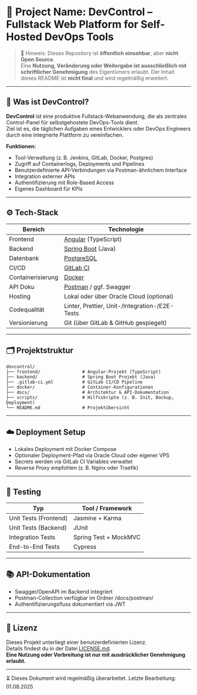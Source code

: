 # 🚀 Project Name: DevControl – Fullstack Web Platform for Self-Hosted DevOps Tools

> 📌 Hinweis: Dieses Repository ist **öffentlich einsehbar**, aber **nicht Open Source**.  
> Eine **Nutzung, Veränderung oder Weitergabe ist ausschließlich mit schriftlicher Genehmigung** des Eigentümers erlaubt.
> Der Inhalt dieses README ist **nicht final** und wird regelmäßig erweitert.
---

## 🧠 Was ist DevControl?

**DevControl** ist eine produktive Fullstack-Webanwendung, die als zentrales Control-Panel für selbstgehostete DevOps-Tools dient.  
Ziel ist es, die täglichen Aufgaben eines Entwicklers oder DevOps Engineers durch eine integrierte Plattform zu vereinfachen.

**Funktionen:**
- Tool-Verwaltung (z. B. Jenkins, GitLab, Docker, Postgres)
- Zugriff auf Containerlogs, Deployments und Pipelines
- Benutzerdefinierte API-Verbindungen via Postman-ähnlichem Interface
- Integration externer APIs
- Authentifizierung mit Role-Based Access
- Eigenes Dashboard für KPIs

---

## ⚙️ Tech-Stack

| Bereich         | Technologie              |
|----------------|--------------------------|
| Frontend       | [Angular](https://angular.io/) (TypeScript) |
| Backend        | [Spring Boot](https://spring.io/projects/spring-boot) (Java) |
| Datenbank      | [PostgreSQL](https://www.postgresql.org/) |
| CI/CD          | [GitLab CI](https://docs.gitlab.com/ee/ci/) |
| Containerisierung | [Docker](https://www.docker.com/) |
| API Doku       | [Postman](https://www.postman.com/) / ggf. Swagger |
| Hosting        | Lokal oder über Oracle Cloud (optional) |
| Codequalität   | Linter, Prettier, Unit-/Integration-/E2E-Tests |
| Versionierung  | Git (über GitLab & GitHub gespiegelt) |

---

## 🗂️ Projektstruktur

```plaintext
devcontrol/
├── frontend/                # Angular-Projekt (TypeScript)
├── backend/                 # Spring Boot Projekt (Java)
├── .gitlab-ci.yml           # GitLab CI/CD Pipeline
├── docker/                  # Container-Konfigurationen
├── docs/                    # Architektur & API-Dokumentation
├── scripts/                 # Hilfsskripte (z. B. Init, Backup, Deployment)
└── README.md                # Projektübersicht
```
---
## ☁️ Deployment Setup

- Lokales Deployment mit Docker Compose
- Optionaler Deployment-Pfad via Oracle Cloud oder eigener VPS
- Secrets werden via GitLab CI Variables verwaltet
- Reverse Proxy empfohlen (z. B. Nginx oder Traefik)

---

## 🧪 Testing
| Typ                   | Tool / Framework      |
| --------------------- | --------------------- |
| Unit Tests (Frontend) | Jasmine + Karma       |
| Unit Tests (Backend)  | JUnit                 |
| Integration Tests     | Spring Test + MockMVC |
| End-to-End Tests      | Cypress               |

---

## 📚 API-Dokumentation

- Swagger/OpenAPI im Backend integriert
- Postman-Collection verfügbar im Ordner /docs/postman/
- Authentifizierungsfluss dokumentiert via JWT

---

## 📝 Lizenz
Dieses Projekt unterliegt einer benutzerdefinierten Lizenz.  
Details findest du in der Datei [LICENSE.md](./LICENSE.md).  
**Eine Nutzung oder Verbreitung ist nur mit ausdrücklicher Genehmigung erlaubt.**

---

⏳ Dieses Dokument wird regelmäßig überarbeitet.
Letzte Bearbeitung: 01.08.2025
